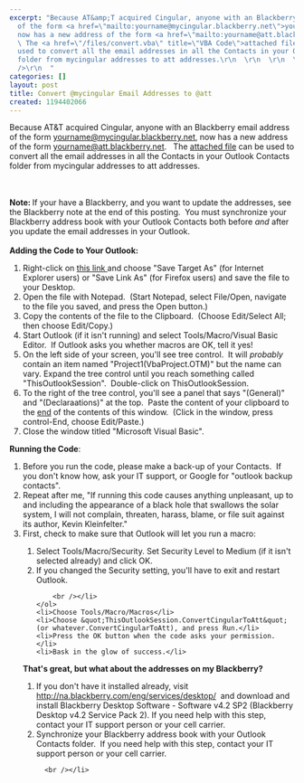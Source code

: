 ```yaml
---
excerpt: "Because AT&amp;T acquired Cingular, anyone with an Blackberry email address
  of the form <a href=\"mailto:yourname@mycingular.blackberry.net\">yourname@mycingular.blackberry.net,</a>
  now has a new address of the form <a href=\"mailto:yourname@att.blackberry.net\">yourname@att.blackberry.net.</a>&nbsp;&nbsp;\r\n
  \ The <a href=\"/files/convert.vba\" title=\"VBA Code\">attached file</a> can be
  used to convert all the email addresses in all the Contacts in your Outlook Contacts
  folder from mycingular addresses to att addresses.\r\n  \r\n  \r\n  \r\n  \r\n  <br
  />\r\n  "
categories: []
layout: post
title: Convert @mycingular Email Addresses to @att
created: 1194402066
---
```

Because AT&amp;T acquired Cingular, anyone with an Blackberry email address of the form <a href="mailto:yourname@mycingular.blackberry.net">yourname@mycingular.blackberry.net,</a> now has a new address of the form <a href="mailto:yourname@att.blackberry.net">yourname@att.blackberry.net.</a>&nbsp;&nbsp;
  The <a href="/files/convert.vba" title="VBA Code">attached file</a> can be used to convert all the email addresses in all the Contacts in your Outlook Contacts folder from mycingular addresses to att addresses.
  
  
  
  
  <br />
  <br /><strong>Note: </strong>If your have a Blackberry, and you want to update the addresses, see the Blackberry note at the end of this posting.&nbsp; You must synchronize your Blackberry address book with your Outlook Contacts both before <em>and</em> after you update the email addresses in your Outlook.
  
  
  
  <br />
  <br /><strong>Adding the Code to Your Outlook:</strong>
  <br />
  <ol>
    <li>Right-click on <a href="/files/convert.vba" title="VBA Code File">this link </a>and choose &quot;Save Target As&quot; (for Internet Explorer users) or &quot;Save Link As&quot; (for Firefox users) and save the file to your Desktop.</li>
    <li>Open the file with Notepad.&nbsp; (Start Notepad, select File/Open, navigate to the file you saved, and press the Open button.)</li>
    <li>Copy the contents of the file to the Clipboard.&nbsp; (Choose Edit/Select All; then choose Edit/Copy.)</li>
    <li>Start Outlook (if it isn't running) and select Tools/Macro/Visual Basic Editor.&nbsp; If Outlook asks you whether macros are OK, tell it yes!</li>
    <li>On the left side of your screen, you'll see tree control.&nbsp; It will <em>probably</em> contain an item named &quot;Project1(VbaProject.OTM)&quot; but the name can vary. Expand the tree control until you reach something called &quot;ThisOutlookSession&quot;.&nbsp; Double-click on ThisOutlookSession.</li>
    <li>To the right of the tree control, you'll see a panel that says &quot;(General)&quot; and &quot;(Declaraations)&quot; at the top.&nbsp; Paste the content of your clipboard to the <u>end</u> of the contents of this window.&nbsp; (Click in the window, press control-End, choose Edit/Paste.)</li>
    <li>Close the window titled &quot;Microsoft Visual Basic&quot;.</li>
  </ol><strong>Running the Code</strong>:
  
  
  
  
  <br />
  <ol>
    <li>Before you run the code, please make a back-up of your Contacts.&nbsp; If you don't know how, ask your IT support, or Google for &quot;outlook backup contacts&quot;.</li>
    <li>Repeat after me, &quot;If running this code causes anything unpleasant, up to and including the appearance of a black hole that swallows the solar system, I will not complain, threaten, harass, blame, or file suit against its author, Kevin Kleinfelter.&quot;</li>
    <li>First, check to make sure that Outlook will let you run a macro:</li>
    <ol>
      <li>Select Tools/Macro/Security. Set Security Level to Medium (if it isn't selected already) and click OK.</li>
      <li>If you changed the Security setting, you'll have to exit and restart Outlook.
        
        
        <br /></li>
    </ol>
    <li>Choose Tools/Macro/Macros</li>
    <li>Choose &quot;ThisOutlookSession.ConvertCingularToAtt&quot; (or whatever.ConvertCingularToAtt), and press Run.</li>
    <li>Press the OK button when the code asks your permission.</li>
    <li>Bask in the glow of success.</li>
  </ol><strong>That's great, but what about the addresses on my Blackberry?</strong>
  <br />
  <ol>
    <li>If you don't have it installed already, visit <a href="http://na.blackberry.com/eng/services/desktop/">http://na.blackberry.com/eng/services/desktop/</a>&nbsp; and download and install Blackberry Desktop Software - Software v4.2 SP2 (Blackberry Desktop v4.2 Service Pack 2). If you need help with this step, contact your IT support person or your cell carrier.</li>
    <li>Synchronize your Blackberry address book with your Outlook Contacts folder.&nbsp; If you need help with this step, contact your IT support person or your cell carrier.
      
      
      
      
      <br /></li>
  </ol>
